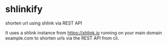 # shlinkify
shorten url using shlink via REST API

It uses a shlink instance from https://shlink.io running on your main domain example.com to shorten urls via the REST API from cli.
